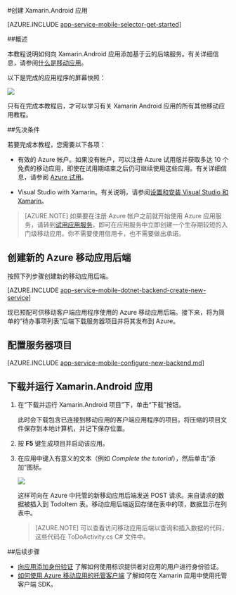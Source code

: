 <properties
	pageTitle="适用于 Xamarin.Android 应用的 Azure 移动应用入门"
	description="按照本教程进行操作，开始使用 Azure 移动应用进行 Xamarin Android 开发"
	services="app-service\mobile"
	documentationCenter="xamarin"
	authors="ggailey777"
	manager="erikre"
	editor="" />

<tags
	ms.service="app-service-mobile"
	ms.workload="mobile"
	ms.tgt_pltfrm="mobile-xamarin-android"
	ms.devlang="dotnet"
	ms.topic="hero-article"
	ms.date="08/11/2016"
	wacn.date="09/26/2016"
	ms.author="adrianha" />

#创建 Xamarin.Android 应用

[AZURE.INCLUDE [app-service-mobile-selector-get-started](../../includes/app-service-mobile-selector-get-started.md)]

##概述

本教程说明如何向 Xamarin.Android 应用添加基于云的后端服务。有关详细信息，请参阅[什么是移动应用](/documentation/articles/app-service-mobile-value-prop/)。

以下是完成的应用程序的屏幕快照：

![][0]

只有在完成本教程后，才可以学习有关 Xamarin Android 应用的所有其他移动应用教程。

##先决条件

若要完成本教程，您需要以下各项：

* 有效的 Azure 帐户。如果没有帐户，可以注册 Azure 试用版并获取多达 10 个免费的移动应用，即使在试用期结束之后仍可继续使用这些应用。有关详细信息，请参阅 [Azure 试用](/pricing/1rmb-trial/)。

* Visual Studio with Xamarin。有关说明，请参阅[设置和安装 Visual Studio 和 Xamarin](https://msdn.microsoft.com/zh-cn/library/mt613162.aspx)。

>[AZURE.NOTE] 如果要在注册 Azure 帐户之前就开始使用 Azure 应用服务，请转到[试用应用服务](https://tryappservice.azure.com/?appServiceName=mobile)，即可在应用服务中立即创建一个生存期较短的入门级移动应用。你不需要使用信用卡，也不需要做出承诺。

## 创建新的 Azure 移动应用后端

按照下列步骤创建新的移动应用后端。

[AZURE.INCLUDE [app-service-mobile-dotnet-backend-create-new-service](../../includes/app-service-mobile-dotnet-backend-create-new-service.md)]

现已预配可供移动客户端应用程序使用的 Azure 移动应用后端。接下来，将为简单的“待办事项列表”后端下载服务器项目并将其发布到 Azure。

## 配置服务器项目

[AZURE.INCLUDE [app-service-mobile-configure-new-backend.md](../../includes/app-service-mobile-configure-new-backend.md)]

## 下载并运行 Xamarin.Android 应用

1. 在“下载并运行 Xamarin.Android 项目”下，单击“下载”按钮。

  	此时会下载包含已连接到移动应用的客户端应用程序的项目。将压缩的项目文件保存到本地计算机，并记下保存位置。

2. 按 **F5** 键生成项目并启动该应用。

3. 在应用中键入有意义的文本（例如 _Complete the tutorial_），然后单击“添加”图标。

	![][10]

	这样可向在 Azure 中托管的新移动应用后端发送 POST 请求。来自请求的数据被插入到 TodoItem 表。移动应用后端返回存储在表中的项，数据显示在列表中。

	> [AZURE.NOTE] 可以查看访问移动应用后端以查询和插入数据的代码，这些代码在 ToDoActivity.cs C# 文件中。

##后续步骤

* [向应用添加身份验证](/documentation/articles/app-service-mobile-xamarin-android-get-started-users/) 了解如何使用标识提供者对应用的用户进行身份验证。
* [如何使用 Azure 移动应用的托管客户端](/documentation/articles/app-service-mobile-dotnet-how-to-use-client-library/) 了解如何在 Xamarin 应用中使用托管客户端 SDK。


<!-- Images. -->
[0]: ./media/app-service-mobile-xamarin-android-get-started/mobile-quickstart-completed-android.png
[6]: ./media/app-service-mobile-xamarin-android-get-started/mobile-portal-quickstart-xamarin.png
[8]: ./media/app-service-mobile-xamarin-android-get-started/mobile-xamarin-project-android-vs.png
[9]: ./media/app-service-mobile-xamarin-android-get-started/mobile-xamarin-project-android-xs.png
[10]: ./media/app-service-mobile-xamarin-android-get-started/mobile-quickstart-startup-android.png

<!-- URLs. -->
[Azure Portal]: https://portal.azure.cn/
[Visual Studio]: https://go.microsoft.com/fwLink/p/?LinkID=534203

<!---HONumber=Mooncake_0919_2016-->